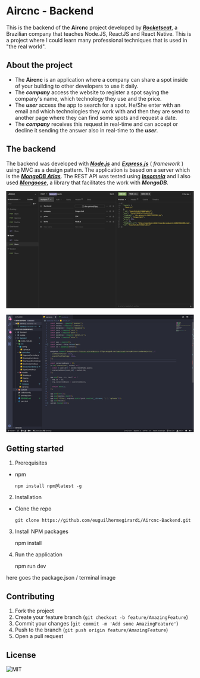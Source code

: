 # Aircnc - Backend

This is the backend of the **Aircnc** project developed by [**_Rocketseat_**](https://rocketseat.com.br/), a Brazilian company that teaches Node.JS, ReactJS and React Native.
This is a project where I could learn many professional techniques that is used in "the real world".

## About the project

- The **Aircnc** is an application where a company can share a spot inside of your building to other developers to use it daily.
- The **_company_** access the website to register a spot saying the company's name, which technology they use and the price.
- The **_user_** access the app to search for a spot. He/She enter with an email and which technologies they work with and then they are send to another page where they can find some spots and request a date.
- The **_company_** receives this request in real-time and can accept or decline it sending the answer also in real-time to the **_user_**.

## The backend

The backend was developed with [**_Node.js_**](https://nodejs.org/en/) and [**_Express.js_**](https://expressjs.com/) ( _framework_ ) using MVC as a design pattern. The application is based on a server which is the [**_MongoDB Atlas_**](https://www.mongodb.com/cloud/atlas).
The REST API was tested using [**_Insomnia_**](https://insomnia.rest/) and I also used [**_Mongoose_**](https://mongoosejs.com/), a library that facilitates the work with **_MongoDB_**.

![insomnia](src/assets/insomnia.png)

![server.js](src/assets/server.png)

## Getting started

1.  Prerequisites

- npm

      npm install npm@latest -g

2. Installation

- Clone the repo

      git clone https://github.com/euguilhermegirardi/Aircnc-Backend.git

3. Install NPM packages

   npm install

4. Run the application

   npm run dev

here goes the package.json / terminal image

## Contributing

1.  Fork the project
2.  Create your feature branch (`git checkout -b feature/AmazingFeature`)
3.  Commit your changes (`git commit -m 'Add some AmazingFeature'`)
4.  Push to the branch (`git push origin feature/AmazingFeature`)
5.  Open a pull request

## License

![MIT](https://img.shields.io/badge/License-MIT-blue.svg)
